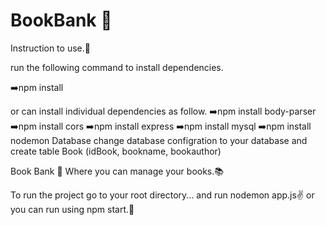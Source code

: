 # BookBank 📖

Instruction to use.🚀

run the following command to install dependencies. 

➡️npm install 

or can install individual dependencies as follow.
➡️npm install body-parser
➡️npm install cors
➡️npm install express
➡️npm install mysql
➡️npm install nodemon
Database
change database configration to your database and
create table Book (idBook, bookname, bookauthor)

Book Bank 📖 Where you can manage your books.📚

To run the project go to your root directory... and run nodemon app.js✌️ or you can run using npm start.🙌
